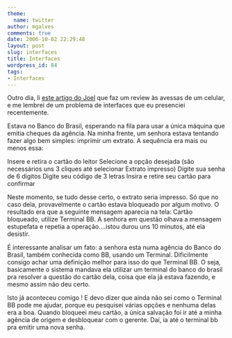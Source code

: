 ```yaml
---
theme:
  name: twitter
author: mgalves
comments: true
date: 2006-10-02 22:29:48
layout: post
slug: interfaces
title: Interfaces
wordpress_id: 84
tags:
- Interfaces
---
```


Outro dia, li [este artigo do Joel](http://www.joelonsoftware.com/items/2006/09/19b.html) que faz um review às avessas de um celular, e me lembrei de um problema de interfaces que eu presenciei recentemente.

Estava no Banco do Brasil, esperando na fila para usar a única máquina que emitia cheques da agência. Na minha frente, um senhora estava tentando fazer algo bem simples: imprimir um extrato. A sequência era mais ou menos essa:

Insere e retira o cartão do leitor
Selecione a opção desejada (são necessários uns 3 cliques até selecionar Extrato impresso)
Digite sua senha de 6 digitos
Digite seu código de 3 letras
Insira e retire seu cartão para confirmar

Neste momento, se tudo desse certo, o extrato seria impresso. Só que no caso dela, provavelmente o cartão estava bloqueado por algum motivo. O resultado era que a seguinte mensagem aparecia na tela: Cartão bloqueado, utilize Terminal BB. A senhora em questão olhava a mensagem estupefata e repetia a operação....istou durou uns 10 minutos, até ela desistir.

É interessante analisar um fato: a senhora esta numa agência do Banco do Brasil, também conhecida como BB, usando um Terminal. Dificilmente consigo achar uma definição melhor para isso do que Terminal BB. O seja, basicamente o sistema mandava ela utilizar um terminal do banco do brasil pra resolver a questão do cartão dela, coisa que ela já estava fazendo, e mesmo assim não deu certo.

Isto já aconteceu comigo ! E devo dizer que ainda não sei como o Terminal BB pode me ajudar, porque eu pesquisei várias opções e nenhuma delas era a boa. Quando bloqueei meu cartão, a única salvação foi ir até a minha agência de origem e desbloquear com o gerente. Daí, ia até o terminal bb pra emitir uma nova senha.
